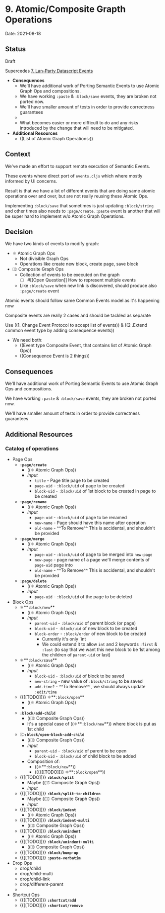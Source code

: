 # 9. Atomic/Composite Grapth Operations

Date: 2021-08-18

## Status

Draft

Supercedes [7. Lan-Party Datascript Events](0007-lan-party-datascript-events.md)

- **Consequences**
    - We'll have additional work of Porting Semantic Events to use Atomic Graph Ops and compositions.
    - We have working `:paste` & `:block/save` events, they are broken not ported now.
    - We'll have smaller amount of tests in order to provide correctness guarantees
    - 
    - What becomes easier or more difficult to do and any risks introduced by the change that will need to be mitigated.
- **Additional Resources**
    - ((List of Atomic Graph Operations:))

## Context

We've made an effort to support remote execution of Semantic Events.

These events where direct port of `events.cljs` which where mostly informed by UI concerns.

Result is that we have a lot of different events that are doing same atomic operations over and over,
but are not really reusing these Atomic Ops.

Implementing `:block/save` that sometimes is just updating `:block/string` and other times also needs to `:page/create`.
`:paste` event is another that will be super hard to implement w/o Atomic Graph Operations.


## Decision

We have two kinds of events to modify graph:
- ⚛️ Atomic Graph Ops
    - Not divisible Graph Ops
    - Operations like create new block, create page, save block
- ⎄ Composite Graph Ops
    - Collection of events to be executed on the graph
        - [ ] #[[Open Question]] How to represent multiple events
    - Like `:block/save` when new link is discovered, should produce also `:page/create` event

Atomic events should follow same Common Events model as it's happening now

Composite events are really 2 cases and should be tackled as separate

Use ((1. Change Event Protocol to accept list of events)) & ((2 .Extend common event type by adding consequence events))
- We need both:
  - ((Event type Composite Event, that contains list of Atomic Graph Ops))
  - ((Consequence Event is 2 things))

## Consequences

We'll have additional work of Porting Semantic Events to use Atomic Graph Ops and compositions.

We have working `:paste` & `:block/save` events, they are broken not ported now.

We'll have smaller amount of tests in order to provide correctness guarantees


## Additional Resources

### Catalog of operations

- Page Ops
    - **`:page/create`**
        - ((⚛️ Atomic Graph Ops))
        - *Input*
            - `title` - Page title page to be created
            - `page-uid` - `:block/uid` of page to be created
            - `block-uid` - `:block/uid` of 1st block to be created in page to be created
    - **`:page/rename`**
        - ((⚛️ Atomic Graph Ops))
        - *Input*
            - `page-uid` - `:block/uid` of page to be renamed
            - `new-name` - Page should have this name after operation
            - `old-name` - ^^To Remove^^ This is accidental, and shouldn't be provided
    - **`:page/merge`**
        - ((⚛️ Atomic Graph Ops))
        - *Input*
            - `page-uid` - `:block/uid` of page to be merged into `new-page`
            - `new-page` - page name of a page we'll merge contents of `page-uid` page into
            - `old-name` - ^^To Remove^^ This is accidental, and shouldn't be provided
    - **`:page/delete`**
        - ((⚛️ Atomic Graph Ops))
        - *Input*
            - `page-uid` - `:block/uid` of the page to be deleted
- Block Ops
    - ⚛️**`:block/new`**
        - ((⚛️ Atomic Graph Ops))
        - *Input*
            - `parent-uid` - `:block/uid` of parent block (or page)
            - `block-uid` - `:block/uid` of new block to be created
            - `block-order` - `:block/order` of new block to be created
                - Currently it's only `int
                - We could extend it to allow `int` and 2 keywords `:first` & `:last` (to say that we want this new block to be 1st among the children of `parent-uid` or last)
    - ⚛️**`:block/save`**
        - ((⚛️ Atomic Graph Ops))
        - *Input*
            - `block-uid` - `:block/uid` of block to be saved
            - `new-string` - new value of `:block/string` to be saved
            - `add-time?` - ^^To Remove^^ , we should always update `:edit/time` 
    - {{[[TODO]]}} ⚛️**`:block/open`**
        - ((⚛️ Atomic Graph Ops))
        - 
    - **`:block/add-child`**
        - ((⎄ Composite Graph Ops))
        - It's a special case of ((⚛️**`:block/new`**)) where block is put as 1st child
    - ⎄**`:block/open-block-add-child`**
        - ((⎄ Composite Graph Ops))
        - *Input*
            - `parent-uid` - `:block/uid` of parent to be open
            - `block-uid` - `:block/uid` of child block to be added
        - Composition of:
            - ((⚛️**`:block/new`**))
            - (({{[[TODO]]}} ⚛️**`:block/open`**))
    - {{[[TODO]]}} **`:block/split`**
        - Maybe ((⎄ Composite Graph Ops))
        - *Input*
    - {{[[TODO]]}} **`:block/split-to-children`**
        - Maybe ((⎄ Composite Graph Ops))
        - *Input*
    - {{[[TODO]]}} **`:block/indent`**
        - ((⚛️ Atomic Graph Ops))
    - {{[[TODO]]}} **`:block/indent-multi`**
        - ((⎄ Composite Graph Ops))
    - {{[[TODO]]}} **`:block/unindent`**
        - ((⚛️ Atomic Graph Ops))
    - {{[[TODO]]}} **`:block/unindent-multi`**
        - ((⎄ Composite Graph Ops))
    - {{[[TODO]]}} **`:block/bump-up`**
    - {{[[TODO]]}} **`:paste-verbatim`**
- Drop Ops
    - drop/child
    - drop/child-multi
    - drop/child-link
    - drop/different-parent
    - 
- Shortcut Ops
    - {{[[TODO]]}} **`:shortcut/add`**
    - {{[[TODO]]}} **`:shortcut/remove`**
